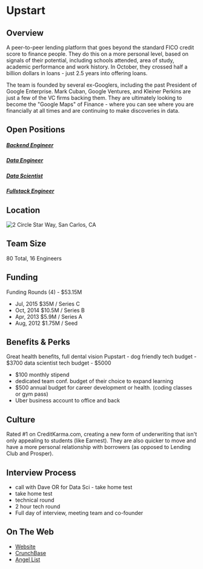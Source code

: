 # Upstart
## Overview
A peer-to-peer lending platform that goes beyond the standard FICO credit score to finance people. They do this on a more personal level, based on signals of their potential, including schools attended, area of study, academic performance and work history. In October, they crossed half a billion dollars in loans - just 2.5 years into offering loans.

The team is founded by several ex-Googlers, including the past President of Google Enterprise. Mark Cuban, Google Ventures, and Kleiner Perkins are just a few of the VC firms backing them. They are ultimately looking to become the "Google Maps" of Finance - where you can see where you are financially at all times and are continuing to make discoveries in data.

## Open Positions
##### [Backend Engineer](backend-engineer.md)
##### [Data Engineer](data-engineer.md)
##### [Data Scientist](data-scientist.md)
##### [Fullstack Engineer](fullstack-engineer.md)

## Location
![2 Circle Star Way, San Carlos, CA](https://maps.googleapis.com/maps/api/staticmap?center=2+Circle+Star+Way,+San+Carlos,+CA&zoom=13&scale=false&size=600x300&maptype=roadmap&format=png&visual_refresh=true)  

## Team Size
80 Total, 16 Engineers

## Funding
Funding Rounds (4) - $53.15M
+ Jul, 2015	$35M / Series C
+ Oct, 2014	$10.5M / Series B
+ Apr, 2013	$5.9M / Series A
+ Aug, 2012	$1.75M / Seed

## Benefits & Perks
Great health benefits, full dental vision
Pupstart - dog friendly
tech budget - $3700
data scientist tech budget - $5000
+ $100 monthly stipend
+ dedicated team conf. budget of their choice to expand learning
+ $500 annual budget for career development or health. (coding classes or gym pass)
+ Uber business account to office and back

## Culture
Rated #1 on CreditKarma.com, creating a new form of underwriting that isn't only appealing to students (like Earnest). They are also quicker to move and have a more personal relationship with borrowers (as opposed to Lending Club and Prosper).

## Interview Process
+ call with Dave OR for Data Sci - take home test
+ take home test
+ technical round
+ 2 hour tech round
+ Full day of interview, meeting team and co-founder

## On The Web
+ [Website](https://www.upstart.com/)
+ [CrunchBase](https://www.crunchbase.com/organization/upstart#/entity)
+ [Angel List](https://angel.co/upstart)
